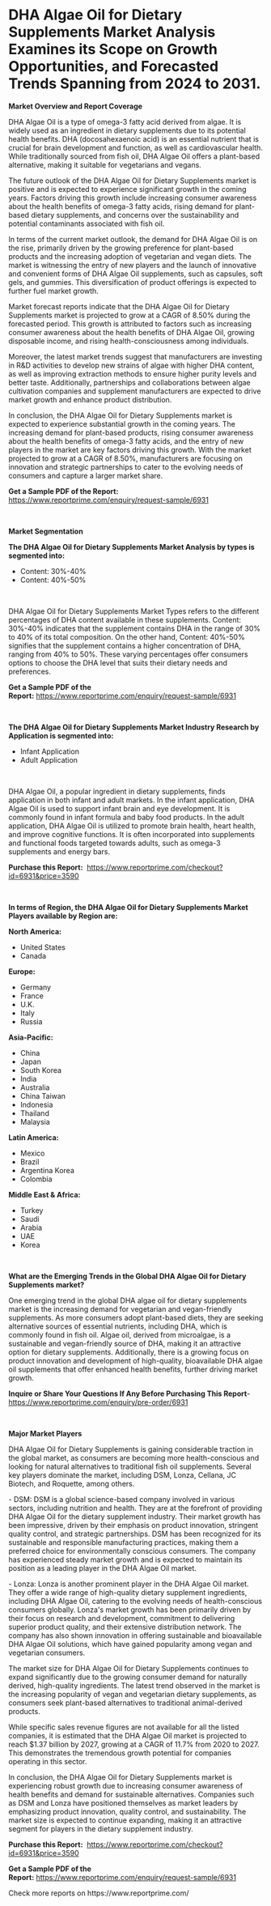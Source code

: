 <p><h1>DHA Algae Oil for Dietary Supplements Market Analysis Examines its Scope on Growth Opportunities, and Forecasted Trends Spanning from 2024 to 2031.</h1></p><p><strong>Market Overview and Report Coverage</strong></p>
<p><p>DHA Algae Oil is a type of omega-3 fatty acid derived from algae. It is widely used as an ingredient in dietary supplements due to its potential health benefits. DHA (docosahexaenoic acid) is an essential nutrient that is crucial for brain development and function, as well as cardiovascular health. While traditionally sourced from fish oil, DHA Algae Oil offers a plant-based alternative, making it suitable for vegetarians and vegans.</p><p>The future outlook of the DHA Algae Oil for Dietary Supplements market is positive and is expected to experience significant growth in the coming years. Factors driving this growth include increasing consumer awareness about the health benefits of omega-3 fatty acids, rising demand for plant-based dietary supplements, and concerns over the sustainability and potential contaminants associated with fish oil.</p><p>In terms of the current market outlook, the demand for DHA Algae Oil is on the rise, primarily driven by the growing preference for plant-based products and the increasing adoption of vegetarian and vegan diets. The market is witnessing the entry of new players and the launch of innovative and convenient forms of DHA Algae Oil supplements, such as capsules, soft gels, and gummies. This diversification of product offerings is expected to further fuel market growth.</p><p>Market forecast reports indicate that the DHA Algae Oil for Dietary Supplements market is projected to grow at a CAGR of 8.50% during the forecasted period. This growth is attributed to factors such as increasing consumer awareness about the health benefits of DHA Algae Oil, growing disposable income, and rising health-consciousness among individuals.</p><p>Moreover, the latest market trends suggest that manufacturers are investing in R&D activities to develop new strains of algae with higher DHA content, as well as improving extraction methods to ensure higher purity levels and better taste. Additionally, partnerships and collaborations between algae cultivation companies and supplement manufacturers are expected to drive market growth and enhance product distribution.</p><p>In conclusion, the DHA Algae Oil for Dietary Supplements market is expected to experience substantial growth in the coming years. The increasing demand for plant-based products, rising consumer awareness about the health benefits of omega-3 fatty acids, and the entry of new players in the market are key factors driving this growth. With the market projected to grow at a CAGR of 8.50%, manufacturers are focusing on innovation and strategic partnerships to cater to the evolving needs of consumers and capture a larger market share.</p></p>
<p><strong>Get a Sample PDF of the Report:</strong> <a href="https://www.reportprime.com/enquiry/request-sample/6931">https://www.reportprime.com/enquiry/request-sample/6931</a></p>
<p>&nbsp;</p>
<p><strong>Market Segmentation</strong></p>
<p><strong>The DHA Algae Oil for Dietary Supplements Market Analysis by types is segmented into:</strong></p>
<p><ul><li>Content: 30%-40%</li><li>Content: 40%-50%</li></ul></p>
<p>&nbsp;</p>
<p><p>DHA Algae Oil for Dietary Supplements Market Types refers to the different percentages of DHA content available in these supplements. Content: 30%-40% indicates that the supplement contains DHA in the range of 30% to 40% of its total composition. On the other hand, Content: 40%-50% signifies that the supplement contains a higher concentration of DHA, ranging from 40% to 50%. These varying percentages offer consumers options to choose the DHA level that suits their dietary needs and preferences.</p></p>
<p><strong>Get a Sample PDF of the Report:</strong>&nbsp;<a href="https://www.reportprime.com/enquiry/request-sample/6931">https://www.reportprime.com/enquiry/request-sample/6931</a></p>
<p>&nbsp;</p>
<p><strong>The DHA Algae Oil for Dietary Supplements Market Industry Research by Application is segmented into:</strong></p>
<p><ul><li>Infant Application</li><li>Adult Application</li></ul></p>
<p>&nbsp;</p>
<p><p>DHA Algae Oil, a popular ingredient in dietary supplements, finds application in both infant and adult markets. In the infant application, DHA Algae Oil is used to support infant brain and eye development. It is commonly found in infant formula and baby food products. In the adult application, DHA Algae Oil is utilized to promote brain health, heart health, and improve cognitive functions. It is often incorporated into supplements and functional foods targeted towards adults, such as omega-3 supplements and energy bars.</p></p>
<p><strong>Purchase this Report:</strong>&nbsp; <a href="https://www.reportprime.com/checkout?id=6931&price=3590">https://www.reportprime.com/checkout?id=6931&price=3590</a></p>
<p>&nbsp;</p>
<p><strong>In terms of Region, the DHA Algae Oil for Dietary Supplements Market Players available by Region are:</strong></p>
<p>
    <p> <strong> North America: </strong>
        <ul>
            <li>United States</li>
            <li>Canada</li>
        </ul>
        </p> 
    <p> <strong> Europe: </strong>
        <ul>
            <li>Germany</li>
            <li>France</li>
            <li>U.K.</li>
            <li>Italy</li>
            <li>Russia</li>
        </ul>
        </p> 
    <p> <strong> Asia-Pacific: </strong>
        <ul>
            <li>China</li>
            <li>Japan</li>
            <li>South Korea</li>
            <li>India</li>
            <li>Australia</li>
            <li>China Taiwan</li>
            <li>Indonesia</li>
            <li>Thailand</li>
            <li>Malaysia</li>
        </ul>
        </p> 
    <p> <strong> Latin America: </strong>
        <ul>
            <li>Mexico</li>
            <li>Brazil</li>
            <li>Argentina Korea</li>
            <li>Colombia</li>
        </ul>
        </p> 
    <p> <strong> Middle East & Africa: </strong>
        <ul>
            <li>Turkey</li>
            <li>Saudi</li>
            <li>Arabia</li>
            <li>UAE</li>
            <li>Korea</li>
        </ul>
    </p>
    </p>
<p>&nbsp;</p>
<p><strong>What are the Emerging Trends in the Global DHA Algae Oil for Dietary Supplements market?</strong></p>
<p><p>One emerging trend in the global DHA algae oil for dietary supplements market is the increasing demand for vegetarian and vegan-friendly supplements. As more consumers adopt plant-based diets, they are seeking alternative sources of essential nutrients, including DHA, which is commonly found in fish oil. Algae oil, derived from microalgae, is a sustainable and vegan-friendly source of DHA, making it an attractive option for dietary supplements. Additionally, there is a growing focus on product innovation and development of high-quality, bioavailable DHA algae oil supplements that offer enhanced health benefits, further driving market growth.</p></p>
<p><strong>Inquire or Share Your Questions If Any Before Purchasing This Report</strong>- <a href="https://www.reportprime.com/enquiry/pre-order/6931">https://www.reportprime.com/enquiry/pre-order/6931</a></p>
<p>&nbsp;</p>
<p><strong>Major Market Players</strong></p>
<p><p>DHA Algae Oil for Dietary Supplements is gaining considerable traction in the global market, as consumers are becoming more health-conscious and looking for natural alternatives to traditional fish oil supplements. Several key players dominate the market, including DSM, Lonza, Cellana, JC Biotech, and Roquette, among others.</p><p>- DSM: DSM is a global science-based company involved in various sectors, including nutrition and health. They are at the forefront of providing DHA Algae Oil for the dietary supplement industry. Their market growth has been impressive, driven by their emphasis on product innovation, stringent quality control, and strategic partnerships. DSM has been recognized for its sustainable and responsible manufacturing practices, making them a preferred choice for environmentally conscious consumers. The company has experienced steady market growth and is expected to maintain its position as a leading player in the DHA Algae Oil market.</p><p>- Lonza: Lonza is another prominent player in the DHA Algae Oil market. They offer a wide range of high-quality dietary supplement ingredients, including DHA Algae Oil, catering to the evolving needs of health-conscious consumers globally. Lonza's market growth has been primarily driven by their focus on research and development, commitment to delivering superior product quality, and their extensive distribution network. The company has also shown innovation in offering sustainable and bioavailable DHA Algae Oil solutions, which have gained popularity among vegan and vegetarian consumers.</p><p>The market size for DHA Algae Oil for Dietary Supplements continues to expand significantly due to the growing consumer demand for naturally derived, high-quality ingredients. The latest trend observed in the market is the increasing popularity of vegan and vegetarian dietary supplements, as consumers seek plant-based alternatives to traditional animal-derived products.</p><p>While specific sales revenue figures are not available for all the listed companies, it is estimated that the DHA Algae Oil market is projected to reach $1.37 billion by 2027, growing at a CAGR of 11.7% from 2020 to 2027. This demonstrates the tremendous growth potential for companies operating in this sector.</p><p>In conclusion, the DHA Algae Oil for Dietary Supplements market is experiencing robust growth due to increasing consumer awareness of health benefits and demand for sustainable alternatives. Companies such as DSM and Lonza have positioned themselves as market leaders by emphasizing product innovation, quality control, and sustainability. The market size is expected to continue expanding, making it an attractive segment for players in the dietary supplement industry.</p></p>
<p><strong>Purchase this Report:</strong>&nbsp;&nbsp;<a href="https://www.reportprime.com/checkout?id=6931&price=3590">https://www.reportprime.com/checkout?id=6931&price=3590</a></p>
<p></p>
<p><strong>Get a Sample PDF of the Report:</strong>&nbsp;<a href="https://www.reportprime.com/enquiry/request-sample/6931">https://www.reportprime.com/enquiry/request-sample/6931</a></p>
<p>Check more reports on https://www.reportprime.com/</p>